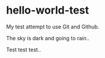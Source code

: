 # hello-world-test

My test attempt to use Git and Github.

The sky is dark and going to rain..

Test test test..
